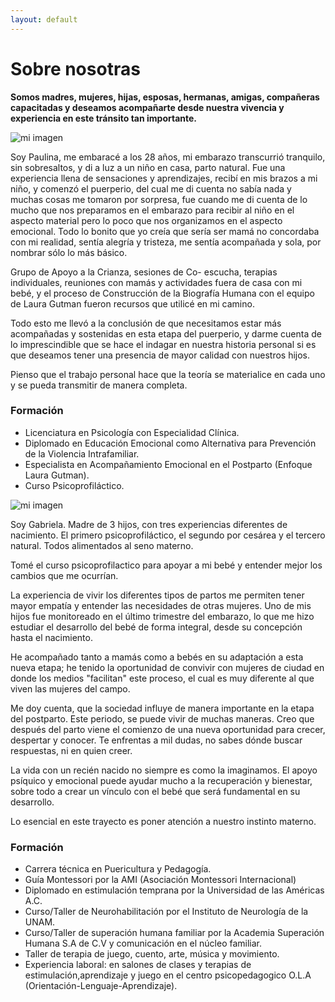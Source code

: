 ```yaml
---
layout: default
---
```


# Sobre nosotras




**Somos madres, mujeres, hijas, esposas, hermanas, amigas, compañeras capacitadas y deseamos acompañarte desde nuestra vivencia y experiencia en este tránsito tan importante.**





![mi imagen](assets/images/Pauult.jpg)  

 



Soy Paulina, me embaracé a los 28 años, mi embarazo transcurrió tranquilo, sin sobresaltos, y di a luz a un niño en casa, parto natural. Fue una experiencia llena de sensaciones y aprendizajes,  recibí en mis brazos a mi niño, y comenzó el puerperio, del cual me di cuenta no sabía nada y muchas cosas me tomaron por sorpresa, fue cuando me di cuenta de lo mucho que nos preparamos en el embarazo para recibir al niño en el aspecto material pero lo poco que nos organizamos en el aspecto emocional. Todo lo bonito que yo creía que sería ser mamá no concordaba con mi realidad, sentía alegría y tristeza, me sentía acompañada y sola, por nombrar sólo lo más básico.

Grupo de Apoyo a la Crianza, sesiones de Co- escucha, terapias individuales, reuniones con mamás y actividades fuera de casa con mi bebé,  y el proceso de Construcción de la Biografía Humana con el equipo de Laura Gutman fueron recursos que utilicé en mi camino.   

Todo esto me llevó a la conclusión de que necesitamos estar más acompañadas y sostenidas en esta etapa del puerperio, y darme cuenta de lo imprescindible que se hace el indagar en nuestra historia personal si es que deseamos tener una presencia de mayor calidad con nuestros hijos. 

Pienso que el trabajo personal hace que la teoría se materialice en cada uno y se pueda transmitir de manera completa. 


### Formación 

  * Licenciatura en Psicología con Especialidad Clínica. 
  * Diplomado en Educación Emocional como Alternativa para Prevención de la Violencia Intrafamiliar.
  * Especialista en Acompañamiento Emocional en el Postparto (Enfoque Laura Gutman).
  * Curso Psicoprofiláctico.
  
  






![mi imagen](assets/images/gabyjult.jpg)  






  


Soy Gabriela. Madre de 3 hijos, con tres experiencias diferentes de nacimiento. El primero  psicoprofiláctico, el segundo por cesárea y el tercero natural. Todos alimentados al seno materno.

Tomé el curso psicoprofilactico para apoyar a mi bebé y entender mejor los cambios que me ocurrían.

La experiencia de vivir los diferentes tipos de partos me permiten tener mayor empatía y entender  las necesidades de otras mujeres. Uno de mis hijos fue monitoreado en el último trimestre del embarazo, lo que me hizo estudiar el desarrollo del bebé de forma integral, desde su concepción hasta el nacimiento.  

He acompañado tanto a mamás como a bebés en su adaptación a esta nueva etapa; he tenido la oportunidad de convivir con mujeres de ciudad en donde los medios "facilitan" este proceso, el cual es muy diferente al que viven las mujeres del campo. 

Me  doy cuenta, que  la sociedad influye de manera importante en la etapa del postparto. Este periodo, se puede vivir de muchas maneras.  Creo que después del parto viene el comienzo de una nueva oportunidad para crecer, despertar y conocer. Te enfrentas a mil dudas, no sabes dónde buscar respuestas, ni en quien creer.  

La vida con un recién nacido no siempre es como la imaginamos. El apoyo psíquico y emocional puede ayudar mucho a la recuperación y bienestar, sobre todo a crear un vínculo con el bebé  que será fundamental  en su desarrollo. 

Lo esencial  en este trayecto es poner  atención a nuestro instinto materno.


### Formación

  * Carrera técnica en Puericultura y Pedagogía.
  * Guía Montessori por la AMI (Asociación Montessori Internacional) 
  * Diplomado en estimulación temprana por la Universidad de las Américas A.C. 
  * Curso/Taller de Neurohabilitación por el Instituto de Neurología de la UNAM.            
  * Curso/Taller de superación humana familiar por la Academia Superación Humana S.A de C.V y comunicación en el núcleo familiar.       
  * Taller de terapia de juego, cuento, arte, música y movimiento.
  * Experiencia laboral: en salones de clases y terapias de estimulación,aprendizaje y juego en el centro psicopedagogico O.L.A (Orientación-Lenguaje-Aprendizaje).



















 
